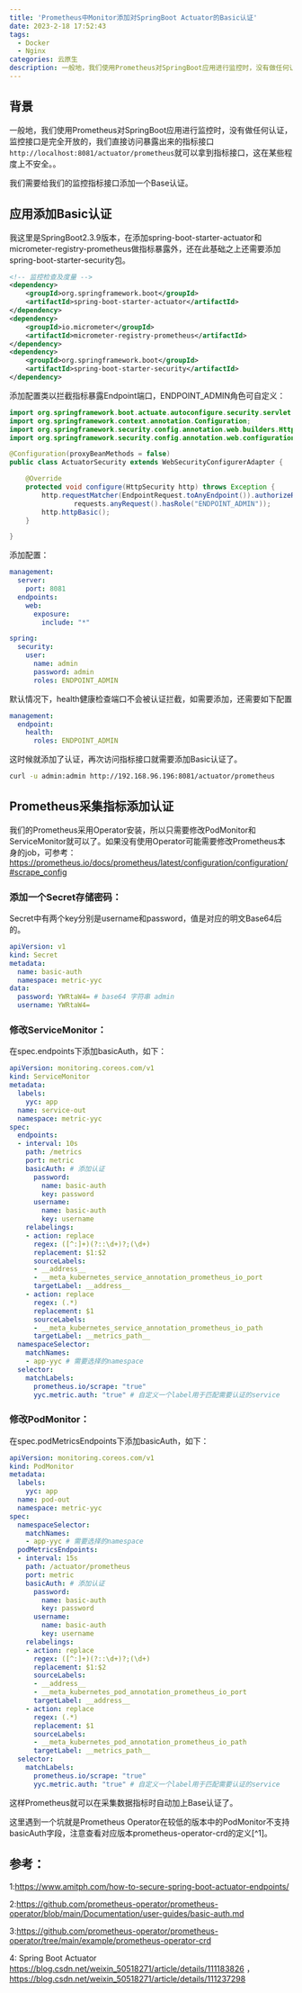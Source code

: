 ```yaml
---
title: 'Prometheus中Monitor添加对SpringBoot Actuator的Basic认证'
date: 2023-2-18 17:52:43
tags:
  - Docker
  - Nginx
categories: 云原生
description: 一般地，我们使用Prometheus对SpringBoot应用进行监控时，没有做任何认证，监控接口是完全开放的，这在某些程度上不安全。
---
```


## 背景

一般地，我们使用Prometheus对SpringBoot应用进行监控时，没有做任何认证，监控接口是完全开放的，我们直接访问暴露出来的指标接口`http://localhost:8081/actuator/prometheus`就可以拿到指标接口，这在某些程度上不安全。。

我们需要给我们的监控指标接口添加一个Base认证。

## 应用添加Basic认证

我这里是SpringBoot2.3.9版本，在添加spring-boot-starter-actuator和micrometer-registry-prometheus做指标暴露外，还在此基础之上还需要添加spring-boot-starter-security包。

```xml
<!-- 监控检查及度量 -->
<dependency>
	<groupId>org.springframework.boot</groupId>
	<artifactId>spring-boot-starter-actuator</artifactId>
</dependency>
<dependency>
	<groupId>io.micrometer</groupId>
	<artifactId>micrometer-registry-prometheus</artifactId>
</dependency>
<dependency>
	<groupId>org.springframework.boot</groupId>
	<artifactId>spring-boot-starter-security</artifactId>
</dependency>
```

添加配置类以拦截指标暴露Endpoint端口，ENDPOINT_ADMIN角色可自定义：

```java
import org.springframework.boot.actuate.autoconfigure.security.servlet.EndpointRequest;
import org.springframework.context.annotation.Configuration;
import org.springframework.security.config.annotation.web.builders.HttpSecurity;
import org.springframework.security.config.annotation.web.configuration.WebSecurityConfigurerAdapter;

@Configuration(proxyBeanMethods = false)
public class ActuatorSecurity extends WebSecurityConfigurerAdapter {

    @Override
    protected void configure(HttpSecurity http) throws Exception {
        http.requestMatcher(EndpointRequest.toAnyEndpoint()).authorizeRequests((requests) ->
                requests.anyRequest().hasRole("ENDPOINT_ADMIN"));
        http.httpBasic();
    }

}
```

添加配置：

```yaml
management:
  server:
    port: 8081
  endpoints:
    web:
      exposure:
        include: "*"

spring:
  security:
    user:
      name: admin
      password: admin
      roles: ENDPOINT_ADMIN
```

默认情况下，health健康检查端口不会被认证拦截，如需要添加，还需要如下配置

```yaml
management:
  endpoint:
    health:
      roles: ENDPOINT_ADMIN
```

这时候就添加了认证，再次访问指标接口就需要添加Basic认证了。

```bash
curl -u admin:admin http://192.168.96.196:8081/actuator/prometheus
```

## Prometheus采集指标添加认证

我们的Prometheus采用Operator安装，所以只需要修改PodMonitor和ServiceMonitor就可以了。如果没有使用Operator可能需要修改Prometheus本身的job，可参考：https://prometheus.io/docs/prometheus/latest/configuration/configuration/#scrape_config

### 添加一个Secret存储密码：

Secret中有两个key分别是username和password，值是对应的明文Base64后的。

```yaml
apiVersion: v1
kind: Secret
metadata:
  name: basic-auth
  namespace: metric-yyc
data:
  password: YWRtaW4= # base64 字符串 admin
  username: YWRtaW4= 
```

### 修改ServiceMonitor：

在spec.endpoints下添加basicAuth，如下：

```yaml
apiVersion: monitoring.coreos.com/v1
kind: ServiceMonitor
metadata:
  labels:
    yyc: app
  name: service-out
  namespace: metric-yyc
spec:
  endpoints:
  - interval: 10s
    path: /metrics
    port: metric
    basicAuth: # 添加认证
      password:
        name: basic-auth
        key: password
      username:
        name: basic-auth
        key: username
    relabelings:
    - action: replace
      regex: ([^:]+)(?::\d+)?;(\d+)
      replacement: $1:$2
      sourceLabels:
      - __address__
      - __meta_kubernetes_service_annotation_prometheus_io_port
      targetLabel: __address__
    - action: replace
      regex: (.*)
      replacement: $1
      sourceLabels:
      - __meta_kubernetes_service_annotation_prometheus_io_path
      targetLabel: __metrics_path__
  namespaceSelector:
    matchNames:
    - app-yyc # 需要选择的namespace
  selector:
    matchLabels:
      prometheus.io/scrape: "true"
      yyc.metric.auth: "true" # 自定义一个label用于匹配需要认证的service
```

### 修改PodMonitor：

在spec.podMetricsEndpoints下添加basicAuth，如下：

```yaml
apiVersion: monitoring.coreos.com/v1
kind: PodMonitor
metadata:
  labels:
    yyc: app
  name: pod-out
  namespace: metric-yyc
spec:
  namespaceSelector:
    matchNames:
    - app-yyc # 需要选择的namespace
  podMetricsEndpoints:
  - interval: 15s
    path: /actuator/prometheus
    port: metric
    basicAuth: # 添加认证
      password:
        name: basic-auth
        key: password
      username:
        name: basic-auth
        key: username
    relabelings:
    - action: replace
      regex: ([^:]+)(?::\d+)?;(\d+)
      replacement: $1:$2
      sourceLabels:
      - __address__
      - __meta_kubernetes_pod_annotation_prometheus_io_port
      targetLabel: __address__
    - action: replace
      regex: (.*)
      replacement: $1
      sourceLabels:
      - __meta_kubernetes_pod_annotation_prometheus_io_path
      targetLabel: __metrics_path__
  selector:
    matchLabels:
      prometheus.io/scrape: "true"
      yyc.metric.auth: "true" # 自定义一个label用于匹配需要认证的service
```

这样Prometheus就可以在采集数据指标时自动加上Base认证了。

这里遇到一个坑就是Prometheus Operator在较低的版本中的PodMonitor不支持basicAuth字段，注意查看对应版本prometheus-operator-crd的定义[^1]。

## 参考：

1:https://www.amitph.com/how-to-secure-spring-boot-actuator-endpoints/

2:https://github.com/prometheus-operator/prometheus-operator/blob/main/Documentation/user-guides/basic-auth.md

3:https://github.com/prometheus-operator/prometheus-operator/tree/main/example/prometheus-operator-crd

4: Spring Boot Actuator https://blog.csdn.net/weixin_50518271/article/details/111183826 ，https://blog.csdn.net/weixin_50518271/article/details/111237298
